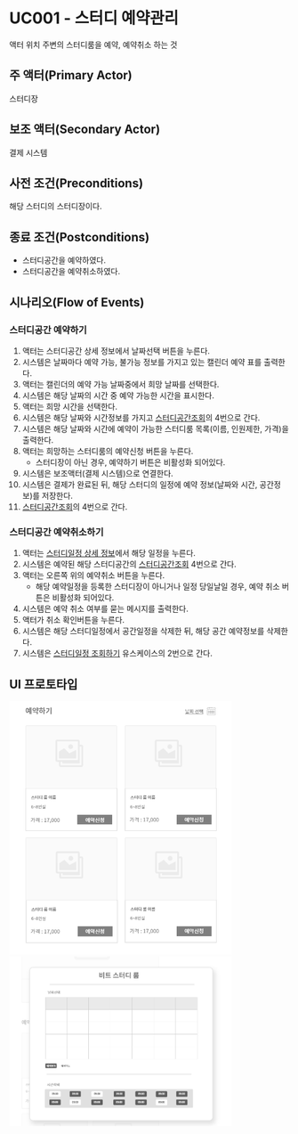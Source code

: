 # UC001 - 스터디 예약관리
액터 위치 주변의 스터디룸을 예약, 예약취소 하는 것

## 주 액터(Primary Actor)

스터디장

## 보조 액터(Secondary Actor)

결제 시스템

## 사전 조건(Preconditions)

해당 스터디의 스터디장이다.

## 종료 조건(Postconditions)

- 스터디공간을 예약하였다.
- 스터디공간을 예약취소하였다.

## 시나리오(Flow of Events)


### 스터디공간 예약하기

1. 액터는 스터디공간 상세 정보에서 날짜선택 버튼을 누른다.
2. 시스템은 날짜마다 예약 가능, 불가능 정보를 가지고 있는 캘린더 예약 표를 출력한다.
3. 액터는 캘린더의 예약 가능 날짜중에서 희망 날짜를 선택한다.
4. 시스템은 해당 날짜의 시간 중 예약 가능한 시간을 표시한다.
5. 액터는 희망 시간을 선택한다.
6. 시스템은 해당 날짜와 시간정보를 가지고 [스터디공간조회](../sangmin/uc-스터디공간조회.md)의 4번으로 간다.
7. 시스템은 해당 날짜와 시간에 예약이 가능한 스터디룸 목록(이름, 인원제한, 가격)을 출력한다.
8. 액터는 희망하는 스터디룸의 예약신청 버튼을 누른다.
    - 스터디장이 아닌 경우, 예약하기 버튼은 비활성화 되어있다.
9. 시스템은 보조액터(결제 시스템)으로 연결한다.
10. 시스템은 결제가 완료된 뒤, 해당 스터디의 일정에 예약 정보(날짜와 시간, 공간정보)를 저장한다.
11. [스터디공간조회](../sangmin/uc-스터디공간조회.md)의 4번으로 간다.

### 스터디공간 예약취소하기

1. 액터는 [스터디일정 상세 정보](uc-스터디일정.md)에서 해당 일정을 누른다.
2. 시스템은 예약된 해당 스터디공간의 [스터디공간조회](../sangmin/uc-스터디공간조회.md) 4번으로 간다. 
3. 액터는 오른쪽 위의 예약취소 버튼을 누른다.
    - 해당 예약일정을 등록한 스터디장이 아니거나 일정 당일날일 경우, 예약 취소 버튼은 비활성화 되어있다.
4. 시스템은 예약 취소 여부를 묻는 메시지를 출력한다.
3. 액터가 취소 확인버튼을 누른다.
3. 시스템은 해당 스터디일정에서 공간일정을 삭제한 뒤, 해당 공간 예약정보를 삭제한다.
4. 시스템은 [스터디일정 조회하기](uc-스터디일정.md) 유스케이스의 2번으로 간다.


## UI 프로토타입

<img src="images/uc-공간예약관리.png" width="400"/>
<img src="images/uc-공간예약관리2.png" width="400"/>



 

